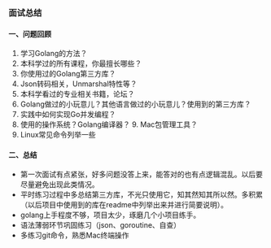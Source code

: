 ### 面试总结
#### 一、问题回顾
1. 学习Golang的方法？
2. 本科学过的所有课程，你最擅长哪些？
3. 你使用过的Golang第三方库？
4. Json转码相关，Unmarshal特性等？
5. 本科学看过的专业相关书籍，论坛？
6. Golang做过的小玩意儿？其他语言做过的小玩意儿？使用到的第三方库？
7. 实践中如何实现Go并发编程？
8. 使用的操作系统？Golang编译器？
   9. Mac包管理工具？
9. Linux常见命令列举一些

#### 二、总结
  - 第一次面试有点紧张，好多问题没答上来，能答对的也有点逻辑混乱。以后要尽量避免出现此类情况。
  - 平时练习过程中多总结第三方库，不光只使用它，知其然知其所以然。多积累（以后项目中使用到的库在readme中列举出来并进行简要说明）。
  - golang上手程度不够，项目太少，琢磨几个小项目练手。
  - 语法薄弱环节巩固练习（json、goroutine、自查）
  - 多练习git命令，熟悉Mac终端操作